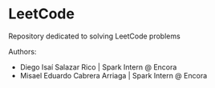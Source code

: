 # LeetCode
Repository dedicated to solving LeetCode problems

Authors:
- Diego Isaí Salazar Rico | Spark Intern @ Encora
- Misael Eduardo Cabrera Arriaga | Spark Intern @ Encora
